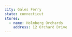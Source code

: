 ```yaml
---
city: Gales Ferry
state: connecticut
stores:
  - name: Holmberg Orchards
    address: 12 Orchard Drive
---
```

